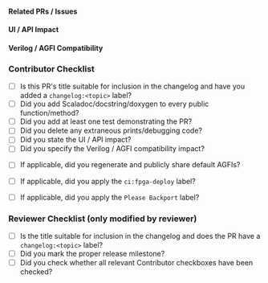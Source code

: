<!-- 
First, please ensure that the title of your PR is sufficient to include in the next changelog.
Refer to https://github.com/firesim/firesim/releases for examples and feel free to ask reviewers for help.

Then, make sure to label your PR with one of the changelog:<section> labels to indicate which section
of the changelog should contain this PR's title:
  changelog:added
  changelog:changed
  changelog:fixed
  changelog:removed

If you feel that this PR should not be included in the changelog, you must still label it with
changelog:omit

Provide a brief description of the PR immediately below this comment, if the title is insufficient -->

#### Related PRs / Issues

<!-- List any related issues here -->

#### UI / API Impact

<!-- Roughly, how would this affect the current API or user-facing interfaces? (extend, deprecate, remove, or break) -->
<!-- Of note: manager config.ini interface, targetutils & bridge scala API, platform config behavior -->

#### Verilog / AGFI Compatibility

<!-- Does this change the generated Verilog or the simulator memory map of the default targets?  -->

### Contributor Checklist
- [ ] Is this PR's title suitable for inclusion in the changelog and have you added a `changelog:<topic>` label?
- [ ] Did you add Scaladoc/docstring/doxygen to every public function/method?
- [ ] Did you add at least one test demonstrating the PR?
- [ ] Did you delete any extraneous prints/debugging code?
- [ ] Did you state the UI / API impact?
- [ ] Did you specify the Verilog / AGFI compatibility impact?
<!-- Do this if this PR changes verilog or breaks the default AGFIs -->
- [ ] If applicable, did you regenerate and publicly share default AGFIs?
<!--
  CI will check linux boot on default targets, when the <ci:fpga-deploy> label is applied. Do this on:
  - Chipyard bumps / AGFIs updates / RTL or Driver changes affecting default targets.
  - If in doubt request a deployment, or ask another developer.

  NB: This *label* should be applied before the PR is created, or the branch
  will need to be resychronized to trigger a new CI workflow with the FPGA-deployment jobs.
-->
- [ ] If applicable, did you apply the `ci:fpga-deploy` label?
<!-- Do this if this PR is a bugfix that should be applied to the latest release -->
- [ ] If applicable, did you apply the `Please Backport` label?

### Reviewer Checklist (only modified by reviewer)
- [ ] Is the title suitable for inclusion in the changelog and does the PR have a `changelog:<topic>` label?
- [ ] Did you mark the proper release milestone?
- [ ] Did you check whether all relevant Contributor checkboxes have been checked?
